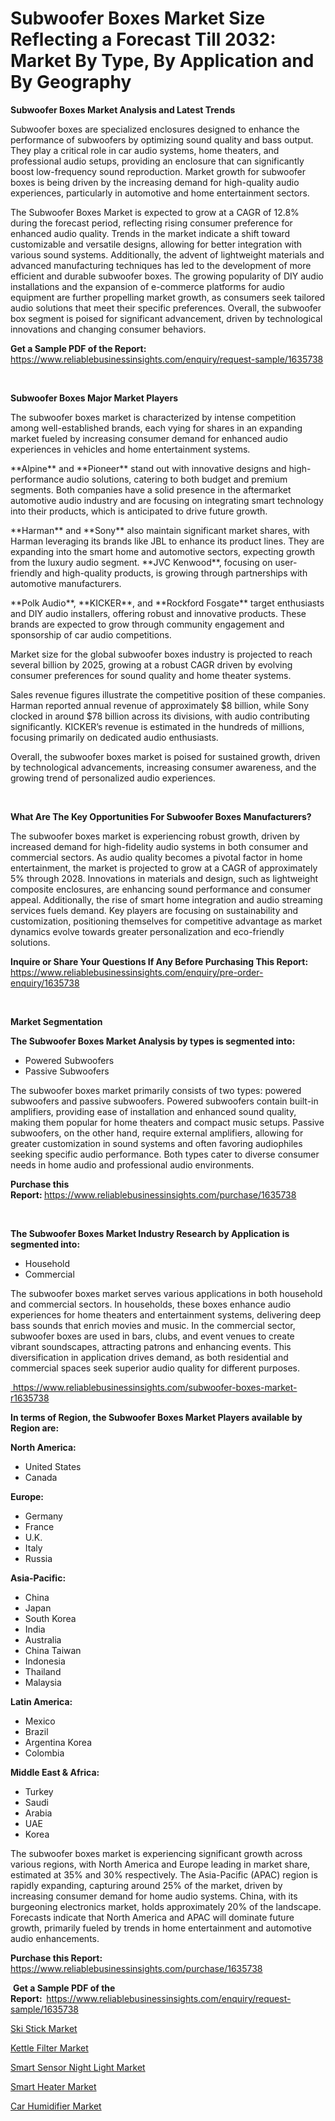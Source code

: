 <p><h1>Subwoofer Boxes Market Size Reflecting a Forecast Till 2032: Market By Type, By Application and By Geography</h1></p><p><strong>Subwoofer Boxes Market Analysis and Latest Trends</strong></p>
<p><p>Subwoofer boxes are specialized enclosures designed to enhance the performance of subwoofers by optimizing sound quality and bass output. They play a critical role in car audio systems, home theaters, and professional audio setups, providing an enclosure that can significantly boost low-frequency sound reproduction. Market growth for subwoofer boxes is being driven by the increasing demand for high-quality audio experiences, particularly in automotive and home entertainment sectors. </p><p>The Subwoofer Boxes Market is expected to grow at a CAGR of 12.8% during the forecast period, reflecting rising consumer preference for enhanced audio quality. Trends in the market indicate a shift toward customizable and versatile designs, allowing for better integration with various sound systems. Additionally, the advent of lightweight materials and advanced manufacturing techniques has led to the development of more efficient and durable subwoofer boxes. The growing popularity of DIY audio installations and the expansion of e-commerce platforms for audio equipment are further propelling market growth, as consumers seek tailored audio solutions that meet their specific preferences. Overall, the subwoofer box segment is poised for significant advancement, driven by technological innovations and changing consumer behaviors.</p></p>
<p><strong>Get a Sample PDF of the Report:&nbsp;</strong> <a href="https://www.reliablebusinessinsights.com/enquiry/request-sample/1635738?utm_campaign=60&utm_medium=2&utm_source=Github&utm_content=ia&utm_term=04042025&utm_id=subwoofer-boxes">https://www.reliablebusinessinsights.com/enquiry/request-sample/1635738</a></p>
<p>&nbsp;</p>
<p><strong>Subwoofer Boxes Major Market Players</strong></p>
<p><p>The subwoofer boxes market is characterized by intense competition among well-established brands, each vying for shares in an expanding market fueled by increasing consumer demand for enhanced audio experiences in vehicles and home entertainment systems.</p><p>**Alpine** and **Pioneer** stand out with innovative designs and high-performance audio solutions, catering to both budget and premium segments. Both companies have a solid presence in the aftermarket automotive audio industry and are focusing on integrating smart technology into their products, which is anticipated to drive future growth.</p><p>**Harman** and **Sony** also maintain significant market shares, with Harman leveraging its brands like JBL to enhance its product lines. They are expanding into the smart home and automotive sectors, expecting growth from the luxury audio segment. **JVC Kenwood**, focusing on user-friendly and high-quality products, is growing through partnerships with automotive manufacturers.</p><p>**Polk Audio**, **KICKER**, and **Rockford Fosgate** target enthusiasts and DIY audio installers, offering robust and innovative products. These brands are expected to grow through community engagement and sponsorship of car audio competitions.</p><p>Market size for the global subwoofer boxes industry is projected to reach several billion by 2025, growing at a robust CAGR driven by evolving consumer preferences for sound quality and home theater systems.</p><p>Sales revenue figures illustrate the competitive position of these companies. Harman reported annual revenue of approximately $8 billion, while Sony clocked in around $78 billion across its divisions, with audio contributing significantly. KICKER’s revenue is estimated in the hundreds of millions, focusing primarily on dedicated audio enthusiasts.</p><p>Overall, the subwoofer boxes market is poised for sustained growth, driven by technological advancements, increasing consumer awareness, and the growing trend of personalized audio experiences.</p></p>
<p>&nbsp;</p>
<p><strong>What Are The Key Opportunities For Subwoofer Boxes Manufacturers?</strong></p>
<p><p>The subwoofer boxes market is experiencing robust growth, driven by increased demand for high-fidelity audio systems in both consumer and commercial sectors. As audio quality becomes a pivotal factor in home entertainment, the market is projected to grow at a CAGR of approximately 5% through 2028. Innovations in materials and design, such as lightweight composite enclosures, are enhancing sound performance and consumer appeal. Additionally, the rise of smart home integration and audio streaming services fuels demand. Key players are focusing on sustainability and customization, positioning themselves for competitive advantage as market dynamics evolve towards greater personalization and eco-friendly solutions.</p></p>
<p><strong>Inquire or Share Your Questions If Any Before Purchasing This Report:</strong> <a href="https://www.reliablebusinessinsights.com/enquiry/pre-order-enquiry/1635738?utm_campaign=60&utm_medium=2&utm_source=Github&utm_content=ia&utm_term=04042025&utm_id=subwoofer-boxes">https://www.reliablebusinessinsights.com/enquiry/pre-order-enquiry/1635738</a></p>
<p>&nbsp;</p>
<p><strong>Market Segmentation</strong></p>
<p><strong>The Subwoofer Boxes Market Analysis by types is segmented into:</strong></p>
<p><ul><li>Powered Subwoofers</li><li>Passive Subwoofers</li></ul></p>
<p><p>The subwoofer boxes market primarily consists of two types: powered subwoofers and passive subwoofers. Powered subwoofers contain built-in amplifiers, providing ease of installation and enhanced sound quality, making them popular for home theaters and compact music setups. Passive subwoofers, on the other hand, require external amplifiers, allowing for greater customization in sound systems and often favoring audiophiles seeking specific audio performance. Both types cater to diverse consumer needs in home audio and professional audio environments.</p></p>
<p><strong>Purchase this Report:&nbsp;</strong><a href="https://www.reliablebusinessinsights.com/purchase/1635738?utm_campaign=60&utm_medium=2&utm_source=Github&utm_content=ia&utm_term=04042025&utm_id=subwoofer-boxes">https://www.reliablebusinessinsights.com/purchase/1635738</a></p>
<p>&nbsp;</p>
<p><strong>The Subwoofer Boxes Market Industry Research by Application is segmented into:</strong></p>
<p><ul><li>Household</li><li>Commercial</li></ul></p>
<p><p>The subwoofer boxes market serves various applications in both household and commercial sectors. In households, these boxes enhance audio experiences for home theaters and entertainment systems, delivering deep bass sounds that enrich movies and music. In the commercial sector, subwoofer boxes are used in bars, clubs, and event venues to create vibrant soundscapes, attracting patrons and enhancing events. This diversification in application drives demand, as both residential and commercial spaces seek superior audio quality for different purposes.</p></p>
<p><a href="https://www.reliablebusinessinsights.com/subwoofer-boxes-market-r1635738?utm_campaign=60&utm_medium=2&utm_source=Github&utm_content=ia&utm_term=04042025&utm_id=subwoofer-boxes">&nbsp;https://www.reliablebusinessinsights.com/subwoofer-boxes-market-r1635738</a></p>
<p><strong>In terms of Region, the Subwoofer Boxes Market Players available by Region are:</strong></p>
<p>
    <p> <strong> North America: </strong>
        <ul>
            <li>United States</li>
            <li>Canada</li>
        </ul>
        </p> 
    <p> <strong> Europe: </strong>
        <ul>
            <li>Germany</li>
            <li>France</li>
            <li>U.K.</li>
            <li>Italy</li>
            <li>Russia</li>
        </ul>
        </p> 
    <p> <strong> Asia-Pacific: </strong>
        <ul>
            <li>China</li>
            <li>Japan</li>
            <li>South Korea</li>
            <li>India</li>
            <li>Australia</li>
            <li>China Taiwan</li>
            <li>Indonesia</li>
            <li>Thailand</li>
            <li>Malaysia</li>
        </ul>
        </p> 
    <p> <strong> Latin America: </strong>
        <ul>
            <li>Mexico</li>
            <li>Brazil</li>
            <li>Argentina Korea</li>
            <li>Colombia</li>
        </ul>
        </p> 
    <p> <strong> Middle East & Africa: </strong>
        <ul>
            <li>Turkey</li>
            <li>Saudi</li>
            <li>Arabia</li>
            <li>UAE</li>
            <li>Korea</li>
        </ul>
    </p>
    </p>
<p><p>The subwoofer boxes market is experiencing significant growth across various regions, with North America and Europe leading in market share, estimated at 35% and 30% respectively. The Asia-Pacific (APAC) region is rapidly expanding, capturing around 25% of the market, driven by increasing consumer demand for home audio systems. China, with its burgeoning electronics market, holds approximately 20% of the landscape. Forecasts indicate that North America and APAC will dominate future growth, primarily fueled by trends in home entertainment and automotive audio enhancements.</p></p>
<p><strong>Purchase this Report: </strong><a href="https://www.reliablebusinessinsights.com/purchase/1635738?utm_campaign=60&utm_medium=2&utm_source=Github&utm_content=ia&utm_term=04042025&utm_id=subwoofer-boxes">https://www.reliablebusinessinsights.com/purchase/1635738</a></p>
<p>&nbsp;<strong>Get a Sample PDF of the Report:&nbsp;&nbsp;</strong><a href="https://www.reliablebusinessinsights.com/enquiry/request-sample/1635738?utm_campaign=60&utm_medium=2&utm_source=Github&utm_content=ia&utm_term=04042025&utm_id=subwoofer-boxes">https://www.reliablebusinessinsights.com/enquiry/request-sample/1635738</a></p>
<p><strong></strong></p>
<p><p><a href="https://github.com/alrogikrosa/Market-Research-Report-List-1/blob/main/ski-stick-market.md?utm_campaign=60&utm_medium=2&utm_source=Github&utm_content=ia&utm_term=04042025&utm_id=subwoofer-boxes">Ski Stick Market</a></p><p><a href="https://github.com/puhakhommabh/Market-Research-Report-List-1/blob/main/kettle-filter-market.md?utm_campaign=60&utm_medium=2&utm_source=Github&utm_content=ia&utm_term=04042025&utm_id=subwoofer-boxes">Kettle Filter Market</a></p><p><a href="https://github.com/ozolsgasko02/Market-Research-Report-List-1/blob/main/smart-sensor-night-light-market.md?utm_campaign=60&utm_medium=2&utm_source=Github&utm_content=ia&utm_term=04042025&utm_id=subwoofer-boxes">Smart Sensor Night Light Market</a></p><p><a href="https://github.com/borknyberg/Market-Research-Report-List-1/blob/main/smart-heater-market.md?utm_campaign=60&utm_medium=2&utm_source=Github&utm_content=ia&utm_term=04042025&utm_id=subwoofer-boxes">Smart Heater Market</a></p><p><a href="https://github.com/mynaoanes/Market-Research-Report-List-1/blob/main/car-humidifier-market.md?utm_campaign=60&utm_medium=2&utm_source=Github&utm_content=ia&utm_term=04042025&utm_id=subwoofer-boxes">Car Humidifier Market</a></p></p>